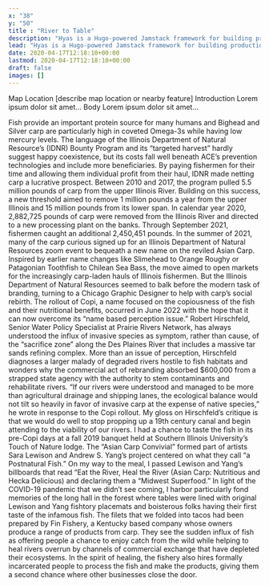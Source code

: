 ```yaml
---
x: "38"
y: "50"
title : "River to Table"
description: "Hyas is a Hugo-powered Jamstack framework for building production-ready websites faster."
lead: "Hyas is a Hugo-powered Jamstack framework for building production-ready websites faster."
date: 2020-04-17T12:18:10+00:00
lastmod: 2020-04-17T12:18:10+00:00
draft: false
images: []
---
```

Map Location 
[describe map location or nearby feature]
Introduction
Lorem ipsum dolor sit amet…
Body
Lorem ipsum dolor sit amet…

Fish provide an important protein source for many humans and Bighead and Silver carp are particularly high in coveted Omega-3s while having low mercury levels.  The language of the Illinois Department of Natural Resource’s (IDNR) Bounty Program and its “targeted harvest” hardly suggest happy coexistence, but its costs fall well beneath ACE’s prevention technologies and include more beneficiaries.  By paying fishermen for their time and allowing them individual profit from their haul, IDNR made netting carp a lucrative prospect.  Between 2010 and 2017,  the program pulled 5.5 million pounds of carp from the upper Illinois River.  Building on this success, a new threshold aimed to remove 1 million pounds a year from the upper Illinois and 15 million pounds from its lower span.  In calendar year 2020, 2,882,725 pounds of carp were removed from the Illinois River and directed to a new processing plant on the banks. Through September 2021, fishermen caught an additional 2,450,451 pounds.
In the summer of 2021, many of the carp curious signed up for an Illinois Department of Natural Resources zoom event to bequeath a new name on the reviled Asian Carp.  Inspired by earlier name changes like Slimehead to Orange Roughy or Patagonian Toothfish to Chilean Sea Bass, the move aimed to open markets for the increasingly carp-laden hauls of Illinois fishermen.  But the Illinois Department of Natural Resources seemed to balk before the modern task of branding, turning to a Chicago Graphic Designer to help with carp’s social rebirth.  The rollout of Copi, a name focused on the copiousness of the fish and their nutritional benefits, occurred in June 2022 
with the hope that it can now overcome its “name based perception issue.” 
Robert Hirschfeld, Senior Water Policy Specialist at Prairie Rivers Network, has always understood the influx of invasive species as symptom, rather than cause, of the “sacrifice zone” along the Des Plaines River that includes a massive tar sands refining complex.  More than an issue of perception, Hirschfeld diagnoses a larger malady of degraded rivers hostile to fish habitats and wonders why the commercial act of rebranding absorbed $600,000 from a strapped state agency with the authority to stem contaminants and rehabilitate rivers.  “If our rivers were understood and managed to be more than agricultural drainage and shipping lanes, the ecological balance would not tilt so heavily in favor of invasive carp at the expense of native species,” he wrote in response to the Copi rollout. My gloss on Hirschfeld’s critique is that we would do well to stop propping up a 19th century canal and begin attending to the viability of our rivers.
I had a chance to taste the fish in its pre-Copi days at a fall 2019 banquet held at Southern Illinois University’s Touch of Nature lodge. The “Asian Carp Convivial” formed part of artists Sara Lewison and Andrew S. Yang’s project centered on what they call “a Postnatural Fish.” On my way to the meal, I passed Lewison and Yang’s billboards that read “Eat the River, Heal the River (Asian Carp: Nutritious and Hecka Delicious) and declaring them a “Midwest Superfood.”  In light of the COVID-19 pandemic that we didn’t see coming, I harbor particularly fond memories of the long hall in the forest where tables were lined with original Lewison and Yang fishtory placemats and boisterous folks having their first taste of the infamous fish.  The filets that we folded into tacos had been prepared by Fin Fishery, a Kentucky based company whose owners produce a range of products from carp.  They see the sudden influx of fish as offering people a chance to enjoy catch from the wild while helping to heal rivers overrun by channels of commercial exchange that have depleted their ecosystems.  In the spirit of healing, the fishery also hires formally incarcerated people to process the fish and make the products, giving them a second chance where other businesses close the door.